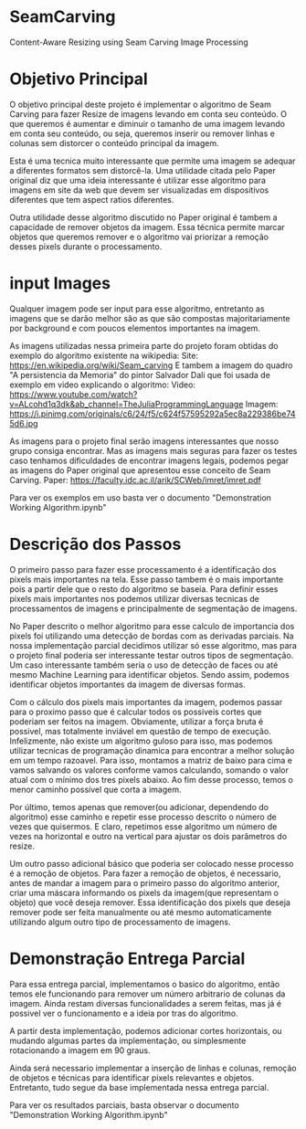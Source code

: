 # SeamCarving
Content-Aware Resizing using Seam Carving Image Processing


# Objetivo Principal

O objetivo principal deste projeto é implementar o algoritmo de Seam Carving para fazer Resize de imagens levando em conta seu conteúdo. O que queremos é aumentar e diminuir o tamanho de uma imagem levando em conta seu conteúdo, ou seja, queremos inserir ou remover linhas e colunas sem distorcer o conteúdo principal da imagem.

Esta é uma tecnica muito interessante que permite uma imagem se adequar a diferentes formatos sem distorcê-la. Uma utilidade citada pelo Paper original diz que uma ideia interessante é utilizar esse algoritmo para imagens em site da web que devem ser visualizadas em dispositivos diferentes que tem aspect ratios diferentes.

Outra utilidade desse algoritmo discutido no Paper original é tambem a capacidade de remover objetos da imagem. Essa técnica permite marcar objetos que queremos remover e o algoritmo vai priorizar a remoção desses pixels durante o processamento.

# input Images

Qualquer imagem pode ser input para esse algoritmo, entretanto as imagens que se darão melhor são as que são compostas majoritariamente por background e com poucos elementos importantes na imagem.

As imagens utilizadas nessa primeira parte do projeto foram obtidas do exemplo do algoritmo existente na wikipedia:
    Site: https://en.wikipedia.org/wiki/Seam_carving 
E tambem a imagem do quadro "A persistencia da Memoria" do pintor Salvador Dali que foi usada de exemplo em video explicando o algoritmo:
    Video: https://www.youtube.com/watch?v=ALcohd1q3dk&ab_channel=TheJuliaProgrammingLanguage
    Imagem: https://i.pinimg.com/originals/c6/24/f5/c624f57595292a5ec8a229386be745d6.jpg

As imagens para o projeto final serão imagens interessantes que nosso grupo consiga encontrar. Mas as imagens mais seguras para fazer os testes caso tenhamos dificuldades de encontrar imagens legais, podemos pegar as imagens do Paper original que apresentou esse conceito de Seam Carving.
    Paper: https://faculty.idc.ac.il/arik/SCWeb/imret/imret.pdf

Para ver os exemplos em uso basta ver o documento "Demonstration Working Algorithm.ipynb"


# Descrição dos Passos

O primeiro passo para fazer esse processamento é a identificação dos pixels mais importantes na tela. Esse passo tambem é o mais importante pois a partir dele que o resto do algoritmo se baseia. Para definir esses pixels mais importantes nos podemos utilizar diversas tecnicas de processamentos de imagens e principalmente de segmentação de imagens.

No Paper descrito o melhor algoritmo para esse calculo de importancia dos pixels foi utilizando uma detecção de bordas com as derivadas parciais. Na nossa implementação parcial decidimos utilizar só esse algoritmo, mas para o projeto final poderia ser interessante testar outros tipos de segmentação. Um caso interessante também seria o uso de detecção de faces ou até mesmo Machine Learning para identificar objetos. Sendo assim, podemos identificar objetos importantes da imagem de diversas formas.

Com o cálculo dos pixels mais importantes da imagem, podemos passar para o proximo passo que é calcular todos os possiveis cortes que poderiam ser feitos na imagem. Obviamente, utilizar a força bruta é possivel, mas totalmente inviável em questão de tempo de execução. Infelizmente, não existe um algoritmo guloso para isso, mas podemos utilizar tecnicas de programação dinamica para encontrar a melhor solução em um tempo razoavel. Para isso, montamos a matriz de baixo para cima e vamos salvando os valores conforme vamos calculando, somando o valor atual com o mínimo dos tres pixels abaixo. Ao fim desse processo, temos o menor caminho possível que corta a imagem.

Por último, temos apenas que remover(ou adicionar, dependendo do algoritmo) esse caminho e repetir esse processo descrito o número de vezes que quisermos. E claro, repetimos esse algoritmo um número de vezes na horizontal e outro na vertical para ajustar os dois parâmetros do resize.

Um outro passo adicional básico que poderia ser colocado nesse processo é a remoção de objetos. Para fazer a remoção de objetos, é necessario, antes de mandar a imagem para o primeiro passo do algoritmo anterior, criar uma máscara informando os pixels da imagem(que representam o objeto) que você deseja remover. Essa identificação dos pixels que deseja remover pode ser feita manualmente ou até mesmo automaticamente utilizando algum outro tipo de processamento de imagens.

# Demonstração Entrega Parcial

Para essa entrega parcial, implementamos o basico do algoritmo, então temos ele funcionando para remover um número arbitrario de colunas da imagem. Ainda restam diversas funcionalidades a serem feitas, mas já é possivel ver o funcionamento e a ideia por tras do algoritmo.

A partir desta implementação, podemos adicionar cortes horizontais, ou mudando algumas partes da implementação, ou simplesmente rotacionando a imagem em 90 graus.

Ainda será necessario implementar a inserção de linhas e colunas, remoção de objetos e técnicas para identificar pixels relevantes e objetos. Entretanto, tudo segue da base implementada nessa entrega parcial.

Para ver os resultados parciais, basta observar o documento "Demonstration Working Algorithm.ipynb"
